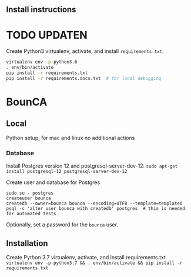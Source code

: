 ## Install instructions

TODO UPDATEN
===================

Create Python3 virtualenv, activate, and install `requirements.txt`.

```bash
virtualenv env -p python3.6
. env/bin/activate
pip install -r requirements.txt
pip install -r requirements.docs.txt  # for local debugging
```

# BounCA

## Local

Python setup, for mac and linux no additional actions

### Database
Install Postgres version 12 and postgresql-server-dev-12:
`sudo apt-get install postgresql-12 postgresql-server-dev-12`

Create user and database for Postgres
```
sudo su - postgres
createuser bounca
createdb --owner=bounca bounca --encoding=UTF8 --template=template0
psql -c 'alter user bounca with createdb' postgres  # this is needed for automated tests
```

Optionally, set a password for the `bounca` user.

## Installation

Create Python 3.7 virtualenv, activate, and install requirements.txt
`virtualenv env -p python3.7 && . env/bin/activate && pip install -r requirements.txt`
